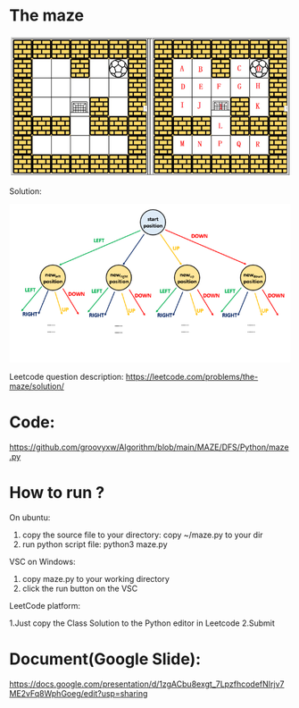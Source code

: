 # The maze 

![GitHub Logo](Maze_Problem2_2.PNG)




Solution:



![GitHub Logo](matrix_dfs_.png)


Leetcode question description: 
https://leetcode.com/problems/the-maze/solution/



# Code: 
https://github.com/groovyxw/Algorithm/blob/main/MAZE/DFS/Python/maze.py


# How to run ?
On ubuntu:
1. copy the source file to your directory: 
    copy ~/maze.py to your dir 
2. run python script file: 
    python3 maze.py
    


VSC on Windows:
1. copy maze.py to your working directory
2. click the run button on the VSC





LeetCode platform:

1.Just copy the Class Solution to the Python editor in Leetcode
2.Submit




# Document(Google Slide): 
https://docs.google.com/presentation/d/1zgACbu8exgt_7LpzfhcodefNIrjv7ME2vFq8WphGoeg/edit?usp=sharing


